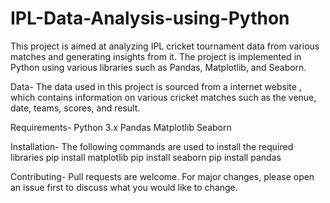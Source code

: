 # IPL-Data-Analysis-using-Python
This project is aimed at analyzing IPL cricket tournament data from various matches and generating insights from it. The project is implemented in Python using various libraries such as Pandas, Matplotlib, and Seaborn.

Data-
The data used in this project is sourced from a  internet website , which contains information on various cricket matches such as the venue, date, teams, scores, and result.

Requirements-
Python 3.x
Pandas
Matplotlib
Seaborn

Installation-
The following commands are used to install the required libraries
pip install matplotlib
pip install seaborn
pip install pandas

Contributing-
Pull requests are welcome. For major changes, please open an issue first to discuss what you would like to change.
